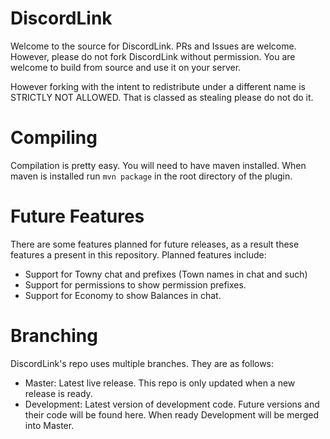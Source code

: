 # DiscordLink
Welcome to the source for DiscordLink.
PRs and Issues are welcome.
However, please do not fork DiscordLink without permission.
You are welcome to build from source and use it on your server.

However forking with the intent to redistribute under a different name is STRICTLY NOT ALLOWED.
That is classed as stealing please do not do it.

# Compiling
Compilation is pretty easy. You will need to have maven installed.
When maven is installed run `mvn package` in the root directory of the plugin.

# Future Features
There are some features planned for future releases, as a result these features a present in this repository.
Planned features include:

 - Support for Towny chat and prefixes (Town names in chat and such)
 - Support for permissions to show permission prefixes.
 - Support for Economy to show Balances in chat.
 
# Branching
DiscordLink's repo uses multiple branches.
They are as follows:

 - Master: Latest live release. This repo is only updated when a new release is ready.
 - Development: Latest version of development code. Future versions and their code will be found here. When ready Development will be merged into Master.